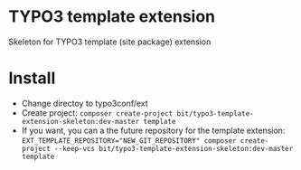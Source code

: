 # TYPO3 template extension
Skeleton for TYPO3 template (site package) extension

# Install

* Change directoy to typo3conf/ext
* Create project: ```composer create-project bit/typo3-template-extension-skeleton:dev-master template```
* If you want, you can a the future repository for the template extension: ```EXT_TEMPLATE_REPOSITORY="NEW_GIT_REPOSITORY" composer create-project --keep-vcs bit/typo3-template-extension-skeleton:dev-master template``` 